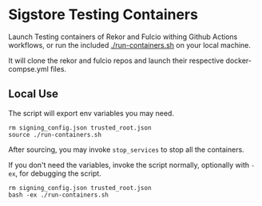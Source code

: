 # Sigstore Testing Containers

Launch Testing containers of Rekor and Fulcio withing Github Actions workflows, or run the included [./run-containers.sh](./run-containers.sh) on your local machine.

It will clone the rekor and fulcio repos and launch their respective docker-compse.yml files.

## Local Use

The script will export env variables you may need.

```shell
rm signing_config.json trusted_root.json
source ./run-containers.sh
```

After sourcing, you may invoke `stop_services` to stop all the containers.

If you don't need the variables, invoke the script normally, optionally with `-ex`, for debugging the script.

```shell
rm signing_config.json trusted_root.json
bash -ex ./run-containers.sh
```
